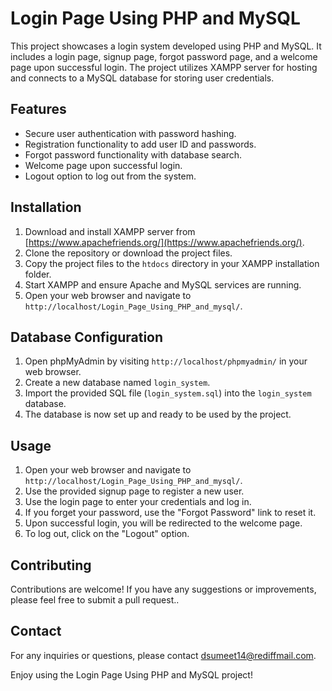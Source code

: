 # Login Page Using PHP and MySQL

This project showcases a login system developed using PHP and MySQL. It includes a login page, signup page, forgot password page, and a welcome page upon successful login. The project utilizes XAMPP server for hosting and connects to a MySQL database for storing user credentials.

## Features
- Secure user authentication with password hashing.
- Registration functionality to add user ID and passwords.
- Forgot password functionality with database search.
- Welcome page upon successful login.
- Logout option to log out from the system.

## Installation
1. Download and install XAMPP server from [https://www.apachefriends.org/](https://www.apachefriends.org/).
2. Clone the repository or download the project files.
3. Copy the project files to the `htdocs` directory in your XAMPP installation folder.
4. Start XAMPP and ensure Apache and MySQL services are running.
5. Open your web browser and navigate to `http://localhost/Login_Page_Using_PHP_and_mysql/`.

## Database Configuration
1. Open phpMyAdmin by visiting `http://localhost/phpmyadmin/` in your web browser.
2. Create a new database named `login_system`.
3. Import the provided SQL file (`login_system.sql`) into the `login_system` database.
4. The database is now set up and ready to be used by the project.

## Usage
1. Open your web browser and navigate to `http://localhost/Login_Page_Using_PHP_and_mysql/`.
2. Use the provided signup page to register a new user.
3. Use the login page to enter your credentials and log in.
4. If you forget your password, use the "Forgot Password" link to reset it.
5. Upon successful login, you will be redirected to the welcome page.
6. To log out, click on the "Logout" option.

## Contributing
Contributions are welcome! If you have any suggestions or improvements, please feel free to submit a pull request..

## Contact
For any inquiries or questions, please contact [dsumeet14@rediffmail.com](mailto:dsumeet14@rediffmail.com).

Enjoy using the Login Page Using PHP and MySQL project!
